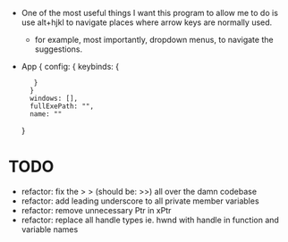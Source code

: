 * One of the most useful things I want this program to allow me to do is use alt+hjkl to navigate places where arrow keys are normally used.
    * for example, most importantly, dropdown menus, to navigate the suggestions.
* App
    {
        config: {
         keybinds: {
         
         }
        }
        windows: [],
        fullExePath: "",
        name: ""
    }
    
    
# TODO
* refactor: fix the > > (should be: >>) all over the damn codebase
* refactor: add leading underscore to all private member variables
* refactor: remove unnecessary Ptr in xPtr
* refactor: replace all handle types ie. hwnd with handle in function and variable names
